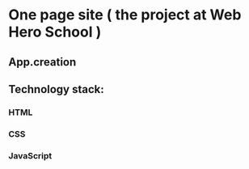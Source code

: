 # Оne page site ( the project at Web Hero School )
## App.creation

## Technology stack:
### HTML
### CSS
### JavaScript


